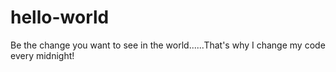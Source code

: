 # hello-world
Be the change you want to see in the world......That's why I change my code every midnight!
